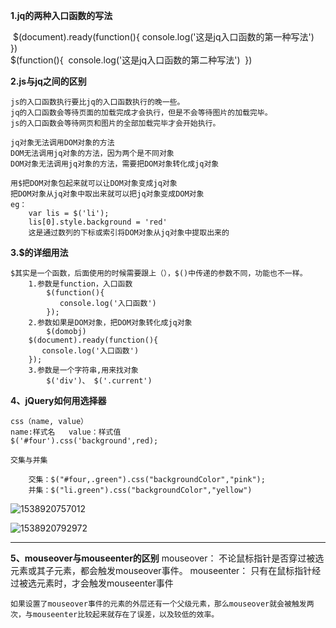 **1.jq的两种入口函数的写法**

​	$(document).ready(function(){
​	    console.log('这是jq入口函数的第一种写法')
​	})
​	
​	$(function(){
​	    console.log('这是jq入口函数的第二种写法')
​	})



**2.js与jq之间的区别**

	js的入口函数执行要比jq的入口函数执行的晚一些。
	jq的入口函数会等待页面的加载完成才会执行，但是不会等待图片的加载完毕。
	js的入口函数会等待网页和图片的全部加载完毕才会开始执行。
	
	jq对象无法调用DOM对象的方法
	DOM无法调用jq对象的方法，因为两个是不同对象
	DOM对象无法调用jq对象的方法，需要把DOM对象转化成jq对象 
	
	用$把DOM对象包起来就可以让DOM对象变成jq对象
	把DOM对象从jq对象中取出来就可以把jq对象变成DOM对象
	eg：
		var lis = $('li');
		lis[0].style.background = 'red'
		这是通过数列的下标或索引将DOM对象从jq对象中提取出来的



**3.$的详细用法**

	$其实是一个函数，后面使用的时候需要跟上（），$()中传递的参数不同，功能也不一样。
		1.参数是function，入口函数
			$(function(){
	           console.log('入口函数') 
			});
		2.参数如果是DOM对象，把DOM对象转化成jq对象
			$(domobj)
	    $(document).ready(function(){
	       console.log('入口函数') 
	    });
		3.参数是一个字符串,用来找对象
			$('div')、 $('.current')



**4、jQuery如何用选择器**

	css（name, value）
	name:样式名   value：样式值
	$('#four').css('background',red);
	
	交集与并集
	
		交集：$("#four,.green").css("backgroundColor","pink");
		并集：$("li.green").css("backgroundColor","yellow")
![1538920757012](/home/dell/.config/Typora/typora-user-images/1538920757012.png)

![1538920792972](/home/dell/.config/Typora/typora-user-images/1538920792972.png)



****

**5、mouseover与mouseenter的区别**
	mouseover：
		不论鼠标指针是否穿过被选元素或其子元素，都会触发mouseover事件。
	mouseenter：
		只有在鼠标指针经过被选元素时，才会触发mouseenter事件
	
	如果设置了mouseover事件的元素的外层还有一个父级元素，那么mouseover就会被触发两次，与mouseenter比较起来就存在了误差，以及较低的效率。